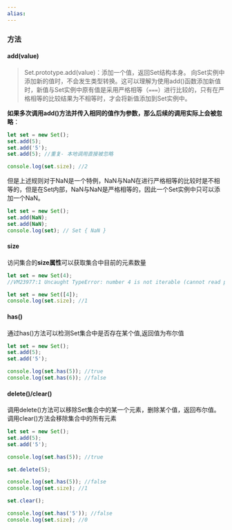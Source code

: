 ```yaml
---
alias:
---
```



### 方法

#### add(value)
>Set.prototype.add(value)：添加一个值，返回Set结构本身。
向Set实例中添加新的值时，不会发生类型转换。这可以理解为使用add()函数添加新值时，新值与Set实例中原有值是采用严格相等（`===`）进行比较的，只有在严格相等的比较结果为不相等时，才会将新值添加到Set实例中。

**如果多次调用add()方法并传入相同的值作为参数，那么后续的调用实际上会被忽略**：
```javascript
let set = new Set();
set.add(5);
set.add('5');
set.add(5); //重复- 本地调用直接被忽略

console.log(set.size); //2
```

但是上述规则对于NaN是一个特例，NaN与NaN在进行严格相等的比较时是不相等的，但是在Set内部，NaN与NaN是严格相等的，因此一个Set实例中只可以添加一个NaN。
```js
let set = new Set();
set.add(NaN);
set.add(NaN);
console.log(set); // Set { NaN }
```


#### size
访问集合的**size属性**可以获取集合中目前的元素数量

```javascript
let set = new Set(4);
//VM23977:1 Uncaught TypeError: number 4 is not iterable (cannot read property Symbol(Symbol.iterator))

let set = new Set([4]);
console.log(set.size); //1
```

#### has()
通过has()方法可以检测Set集合中是否存在某个值,返回值为布尔值

```javascript
let set = new Set();
set.add(5);
set.add('5');

console.log(set.has(5)); //true
console.log(set.has(6)); //false
```

#### delete()/clear()
调用delete()方法可以移除Set集合中的某一个元素，删除某个值，返回布尔值。
调用clear()方法会移除集合中的所有元素
```javascript
let set = new Set();
set.add(5);
set.add('5');

console.log(set.has(5)); //true

set.delete(5);

console.log(set.has(5)); //false
console.log(set.size); //1

set.clear();

console.log(set.has('5')); //false
console.log(set.size); //0
```
